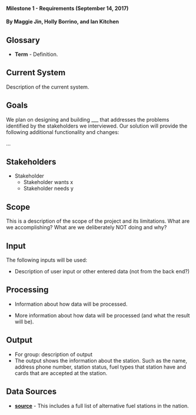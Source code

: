 #### Milestone 1 - Requirements (September 14, 2017)
#### By Maggie Jin, Holly Borrino, and Ian Kitchen 



## Glossary

* __Term__ - Definition.


## Current System

Description of the current system.


## Goals

We plan on designing and building ___ that addresses the problems identified by the stakeholders we interviewed. Our solution will provide the following additional functionality and changes:

...

## Stakeholders

* Stakeholder
    * Stakeholder wants x
    * Stakeholder needs y
    
    
## Scope

This is a description of the scope of the project and its limitations. What are we accomplishing? What are we deliberately NOT doing and why?


## Input

The following inputs will be used:

* Description of user input or other entered data (not from the back end?)


## Processing

* Information about how data will be processed.

* More information about how data will be processed (and what the result will be).


## Output

* For group: description of output
* The output shows the information about the station. Such as the name, address phone number, station status, fuel types that station have and cards that are accepted at the station.


## Data Sources

* __[source](https://developer.nrel.gov/api/alt-fuel-stations/v1.json?api_key=tx9yueaUYcSYJn46Jov6S2KaP0F6h2oeWpgaPM9c&format=JSON)__ - This includes a full list of alternative fuel stations in the nation.
